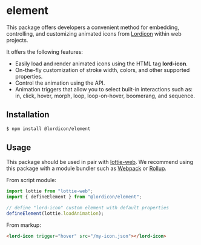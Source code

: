 # element

This package offers developers a convenient method for embedding, controlling, and customizing
animated icons from [Lordicon](https://lordicon.com/) within web projects.

It offers the following features:

- Easily load and render animated icons using the HTML tag __lord-icon__.
- On-the-fly customization of stroke width, colors, and other supported properties.
- Control the animation using the API.
- Animation triggers that allow you to select built-in interactions such as: in, click, hover, morph, loop, loop-on-hover, boomerang, and sequence.

## Installation

```bash
$ npm install @lordicon/element
```

## Usage

This package should be used in pair with
[lottie-web](https://www.npmjs.com/package/lottie-web). We recommend using this
package with a module bundler such as
[Webpack](https://webpack.js.org/) or [Rollup](https://rollupjs.org/).

From script module:

```js
import lottie from "lottie-web";
import { defineElement } from "@lordicon/element";

// define "lord-icon" custom element with default properties
defineElement(lottie.loadAnimation);
```

From markup:

```html
<lord-icon trigger="hover" src="/my-icon.json"></lord-icon>
```
